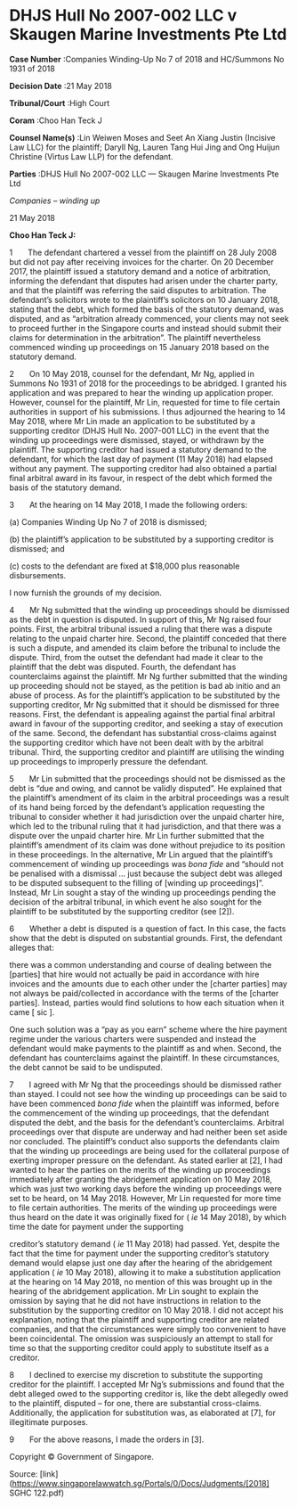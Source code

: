 # DHJS Hull No 2007-002 LLC v Skaugen Marine Investments Pte Ltd 



**Case Number** :Companies Winding-Up No 7 of 2018 and HC/Summons No 1931 of 2018 

**Decision Date** :21 May 2018 

**Tribunal/Court** :High Court 

**Coram** :Choo Han Teck J 

**Counsel Name(s)** :Lin Weiwen Moses and Seet An Xiang Justin (Incisive Law LLC) for the plaintiff; Daryll Ng, Lauren Tang Hui Jing and Ong Huijun Christine (Virtus Law LLP) for the defendant. 

**Parties** :DHJS Hull No 2007-002 LLC — Skaugen Marine Investments Pte Ltd 

_Companies_ – _winding up_ 

21 May 2018 

**Choo Han Teck J:** 

1       The defendant chartered a vessel from the plaintiff on 28 July 2008 but did not pay after receiving invoices for the charter. On 20 December 2017, the plaintiff issued a statutory demand and a notice of arbitration, informing the defendant that disputes had arisen under the charter party, and that the plaintiff was referring the said disputes to arbitration. The defendant’s solicitors wrote to the plaintiff’s solicitors on 10 January 2018, stating that the debt, which formed the basis of the statutory demand, was disputed, and as “arbitration already commenced, your clients may not seek to proceed further in the Singapore courts and instead should submit their claims for determination in the arbitration”. The plaintiff nevertheless commenced winding up proceedings on 15 January 2018 based on the statutory demand. 

2       On 10 May 2018, counsel for the defendant, Mr Ng, applied in Summons No 1931 of 2018 for the proceedings to be abridged. I granted his application and was prepared to hear the winding up application proper. However, counsel for the plaintiff, Mr Lin, requested for time to file certain authorities in support of his submissions. I thus adjourned the hearing to 14 May 2018, where Mr Lin made an application to be substituted by a supporting creditor (DHJS Hull No. 2007-001 LLC) in the event that the winding up proceedings were dismissed, stayed, or withdrawn by the plaintiff. The supporting creditor had issued a statutory demand to the defendant, for which the last day of payment (11 May 2018) had elapsed without any payment. The supporting creditor had also obtained a partial final arbitral award in its favour, in respect of the debt which formed the basis of the statutory demand. 

3       At the hearing on 14 May 2018, I made the following orders: 

 (a) Companies Winding Up No 7 of 2018 is dismissed; 

 (b) the plaintiff’s application to be substituted by a supporting creditor is dismissed; and 

 (c) costs to the defendant are fixed at $18,000 plus reasonable disbursements. 

I now furnish the grounds of my decision. 


4       Mr Ng submitted that the winding up proceedings should be dismissed as the debt in question is disputed. In support of this, Mr Ng raised four points. First, the arbitral tribunal issued a ruling that there was a dispute relating to the unpaid charter hire. Second, the plaintiff conceded that there is such a dispute, and amended its claim before the tribunal to include the dispute. Third, from the outset the defendant had made it clear to the plaintiff that the debt was disputed. Fourth, the defendant has counterclaims against the plaintiff. Mr Ng further submitted that the winding up proceeding should not be stayed, as the petition is bad ab initio and an abuse of process. As for the plaintiff’s application to be substituted by the supporting creditor, Mr Ng submitted that it should be dismissed for three reasons. First, the defendant is appealing against the partial final arbitral award in favour of the supporting creditor, and seeking a stay of execution of the same. Second, the defendant has substantial cross-claims against the supporting creditor which have not been dealt with by the arbitral tribunal. Third, the supporting creditor and plaintiff are utilising the winding up proceedings to improperly pressure the defendant. 

5       Mr Lin submitted that the proceedings should not be dismissed as the debt is “due and owing, and cannot be validly disputed”. He explained that the plaintiff’s amendment of its claim in the arbitral proceedings was a result of its hand being forced by the defendant’s application requesting the tribunal to consider whether it had jurisdiction over the unpaid charter hire, which led to the tribunal ruling that it had jurisdiction, and that there was a dispute over the unpaid charter hire. Mr Lin further submitted that the plaintiff’s amendment of its claim was done without prejudice to its position in these proceedings. In the alternative, Mr Lin argued that the plaintiff’s commencement of winding up proceedings was _bona fide_ and “should not be penalised with a dismissal ... just because the subject debt was alleged to be disputed subsequent to the filling of [winding up proceedings]”. Instead, Mr Lin sought a stay of the winding up proceedings pending the decision of the arbitral tribunal, in which event he also sought for the plaintiff to be substituted by the supporting creditor (see [2]). 

6       Whether a debt is disputed is a question of fact. In this case, the facts show that the debt is disputed on substantial grounds. First, the defendant alleges that: 

 there was a common understanding and course of dealing between the [parties] that hire would not actually be paid in accordance with hire invoices and the amounts due to each other under the [charter parties] may not always be paid/collected in accordance with the terms of the [charter parties]. Instead, parties would find solutions to how each situation when it came [ sic ]. 

One such solution was a “pay as you earn” scheme where the hire payment regime under the various charters were suspended and instead the defendant would make payments to the plaintiff as and when. Second, the defendant has counterclaims against the plaintiff. In these circumstances, the debt cannot be said to be undisputed. 

7       I agreed with Mr Ng that the proceedings should be dismissed rather than stayed. I could not see how the winding up proceedings can be said to have been commenced _bona fide_ when the plaintiff was informed, before the commencement of the winding up proceedings, that the defendant disputed the debt, and the basis for the defendant’s counterclaims. Arbitral proceedings over that dispute are underway and had neither been set aside nor concluded. The plaintiff’s conduct also supports the defendants claim that the winding up proceedings are being used for the collateral purpose of exerting improper pressure on the defendant. As stated earlier at [2], I had wanted to hear the parties on the merits of the winding up proceedings immediately after granting the abridgement application on 10 May 2018, which was just two working days before the winding up proceedings were set to be heard, on 14 May 2018. However, Mr Lin requested for more time to file certain authorities. The merits of the winding up proceedings were thus heard on the date it was originally fixed for ( _ie_ 14 May 2018), by which time the date for payment under the supporting 


creditor’s statutory demand ( _ie_ 11 May 2018) had passed. Yet, despite the fact that the time for payment under the supporting creditor’s statutory demand would elapse just one day after the hearing of the abridgement application ( _ie_ 10 May 2018), allowing it to make a substitution application at the hearing on 14 May 2018, no mention of this was brought up in the hearing of the abridgement application. Mr Lin sought to explain the omission by saying that he did not have instructions in relation to the substitution by the supporting creditor on 10 May 2018. I did not accept his explanation, noting that the plaintiff and supporting creditor are related companies, and that the circumstances were simply too convenient to have been coincidental. The omission was suspiciously an attempt to stall for time so that the supporting creditor could apply to substitute itself as a creditor. 

8       I declined to exercise my discretion to substitute the supporting creditor for the plaintiff. I accepted Mr Ng’s submissions and found that the debt alleged owed to the supporting creditor is, like the debt allegedly owed to the plaintiff, disputed – for one, there are substantial cross-claims. Additionally, the application for substitution was, as elaborated at [7], for illegitimate purposes. 

9       For the above reasons, I made the orders in [3]. 

 Copyright © Government of Singapore. 


Source: [link](https://www.singaporelawwatch.sg/Portals/0/Docs/Judgments/[2018] SGHC 122.pdf)
